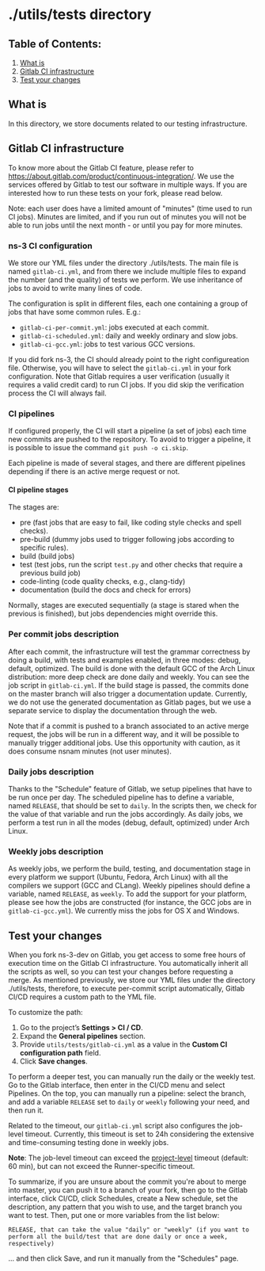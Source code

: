 ./utils/tests directory
=======================

## Table of Contents:

1) [What is](#what-is)
2) [Gitlab CI infrastructure](#gitlab-ci-infrastructure)
3) [Test your changes](#test-your-changes)

## What is

In this directory, we store documents related to our testing infrastructure.

## Gitlab CI infrastructure

To know more about the Gitlab CI feature, please refer to https://about.gitlab.com/product/continuous-integration/. We use the services offered by Gitlab to test our software in multiple ways. If you are interested how to run these tests on your fork, please read below.

Note: each user does have a limited amount of "minutes" (time used to run CI jobs). Minutes are limited, and if you run out of minutes you will not be able to run jobs until the next month - or until you pay for more minutes.

### ns-3 CI configuration

We store our YML files under the directory ./utils/tests. The main file is named `gitlab-ci.yml`, and from there we include multiple files to expand the number (and the quality) of tests we perform. We use inheritance of jobs to avoid to write many lines of code.

The configuration is split in different files, each one containing a group of jobs that have some common rules. E.g.:

- `gitlab-ci-per-commit.yml`: jobs executed at each commit.
- `gitlab-ci-scheduled.yml`: daily and weekly ordinary and slow jobs.
- `gitlab-ci-gcc.yml`: jobs to test various GCC versions.

If you did fork ns-3, the CI should already point to the right configureation file. Otherwise, you will have to select the `gitlab-ci.yml` in your fork configuration. Note that Gitlab requires a user verification (usually it requires a valid credit card) to run CI jobs. If you did skip the verification process the CI will always fail.

### CI pipelines

If configured properly, the CI will start a pipeline (a set of jobs) each time new commits are pushed to the repository. To avoid to trigger a pipeline, it is possible to issue the command `git push -o ci.skip`.

Each pipeline is made of several stages, and there are different pipelines depending if there is an active merge request or not.

#### CI pipeline stages

The stages are:

- pre (fast jobs that are easy to fail, like coding style checks and spell checks).
- pre-build (dummy jobs used to trigger following jobs according to specific rules).
- build (build jobs)
- test (test jobs, run the script `test.py` and other checks that require a previous build job)
- code-linting (code quality checks, e.g., clang-tidy)
- documentation (build the docs and check for errors)

Normally, stages are executed sequentially (a stage is stared when the previous is finished), but jobs dependencies might override this.

### Per commit jobs description

After each commit, the infrastructure will test the grammar correctness by doing a build, with tests and examples enabled, in three modes: debug, default, optimized. The build is done with the default GCC of the Arch Linux distribution: more deep check are done daily and weekly. You can see the job script in `gitlab-ci.yml`. If the build stage is passed, the commits done on the master branch will also trigger a documentation update. Currently, we do not use the generated documentation as Gitlab pages, but we use a separate service to display the documentation through the web.

Note that if a commit is pushed to a branch associated to an active merge request, the jobs will be run in a different way, and it will be possible to manually trigger additional jobs. Use this opportunity with caution, as it does consume nsnam minutes (not user minutes).

### Daily jobs description

Thanks to the "Schedule" feature of Gitlab, we setup pipelines that have to be run once per day. The scheduled pipeline has to define a variable, named `RELEASE`, that should be set to `daily`. In the scripts then, we check for the value of that variable and run the jobs accordingly. As daily jobs, we perform a test run in all the modes (debug, default, optimized) under Arch Linux.

### Weekly jobs description

As weekly jobs, we perform the build, testing, and documentation stage in every platform we support (Ubuntu, Fedora, Arch Linux) with all the compilers we support (GCC and CLang). Weekly pipelines should define a variable, named `RELEASE`, as `weekly`. To add the support for your platform, please see how the jobs are constructed (for instance, the GCC jobs are in `gitlab-ci-gcc.yml`). We currently miss the jobs for OS X and Windows.

## Test your changes

When you fork ns-3-dev on Gitlab, you get access to some free hours of execution time on the Gitlab CI infrastructure. You automatically inherit all the scripts as well, so you can test your changes before requesting a merge. As mentioned previously, we store our YML files under the directory ./utils/tests, therefore, to execute per-commit script automatically, Gitlab CI/CD requires a custom path to the YML file.

To customize the path:

1. Go to the project’s **Settings > CI / CD**.
2. Expand the **General pipelines** section.
3. Provide `utils/tests/gitlab-ci.yml` as a value in the **Custom CI configuration path** field.
4. Click **Save changes**.

To perform a deeper test, you can manually run the daily or the weekly test. Go to the Gitlab interface, then enter in the CI/CD menu and select Pipelines. On the top, you can manually run a pipeline: select the branch, and add a variable `RELEASE` set to `daily` or `weekly` following your need, and then run it.

Related to the timeout, our `gitlab-ci.yml` script also configures the job-level timeout. Currently, this timeout is set to 24h considering the extensive and time-consuming testing done in weekly jobs.

**Note**: The job-level timeout can exceed the [project-level](https://docs.gitlab.com/ee/ci/pipelines/settings.html#set-a-limit-for-how-long-jobs-can-run) timeout (default: 60 min), but can not exceed the Runner-specific timeout.


To summarize, if you are unsure about the commit you're about to
merge into master, you can push it to a branch of your fork, then go to
the Gitlab interface, click CI/CD, click Schedules, create a New
schedule, set the description, any pattern that you wish to use, and the
target branch you want to test. Then, put one or more variables from the
list below:

```shell
RELEASE, that can take the value "daily" or "weekly" (if you want to perform all the build/test that are done daily or once a week, respectively)
```

... and then click Save, and run it manually from the "Schedules" page.
